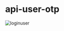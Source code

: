 # api-user-otp
![loginuser](https://user-images.githubusercontent.com/128396436/226410945-4b09d077-c060-4485-bee2-355fc7aa37ba.png)

